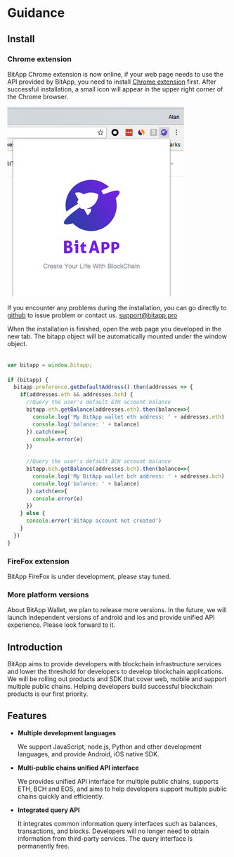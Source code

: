# Guidance

## Install

### Chrome extension

BitApp Chrome extension is now online, if your web page needs to use the API provided by BitApp, you need to install [Chrome extension](http://developer.bitapp.net) first.
After successful installation, a small icon will appear in the upper right corner of the Chrome browser.

![Install successfully](./install-success.png)

If you encounter any problems during the installation, you can go directly to [github](https://github.com/bitapp) to issue problem or contact us. [support@bitapp.pro](mailto:support@bitapp.pro)

When the installation is finished, open the web page you developed in the new tab. The bitapp object will be automatically mounted under the window object.

```js

var bitapp = window.bitapp;

if (bitapp) {
  bitapp.preference.getDefaultAddress().then(addresses => {
    if(addresses.eth && addresses.bch) {
      //Query the user's default ETH account balance
      bitapp.eth.getBalance(addresses.eth).then(balance=>{
        console.log('My BitApp wallet eth address: ' + addresses.eth)
        console.log('balance: ' + balance)
      }).catch(e=>{
        console.error(e)
      })

      //Query the user's default BCH account balance
      bitapp.bch.getBalance(addresses.bch).then(balance=>{
        console.log('My BitApp wallet bch address: ' + addresses.bch)
        console.log('balance: ' + balance)
      }).catch(e=>{
        console.error(e)
      })
    } else {
      console.error('BitApp account not created')
    }
  })
}

```

### FireFox extension

BitApp FireFox is under development, please stay tuned.

### More platform versions

About BitApp Wallet, we plan to release more versions. In the future, we will launch independent versions of android and ios and provide unified API experience. Please look forward to it.

## Introduction

BitApp aims to provide developers with blockchain infrastructure services and lower the threshold for developers to develop blockchain applications. We will be rolling out products and SDK that cover web, mobile and support multiple public chains. Helping developers build successful blockchain products is our first priority.

## Features

- **Multiple development languages**

  We support JavaScript, node.js, Python and other development languages, and provide Android, iOS native SDK.

- **Multi-public chains unified API interface**

  We provides unified API interface for multiple public chains, supports ETH, BCH and EOS, and aims to help developers support multiple public chains quickly and efficiently.

- **Integrated query API**

  It integrates common information query interfaces such as balances, transactions, and blocks. Developers will no longer need to obtain information from third-party services. The query interface is permanently free.
